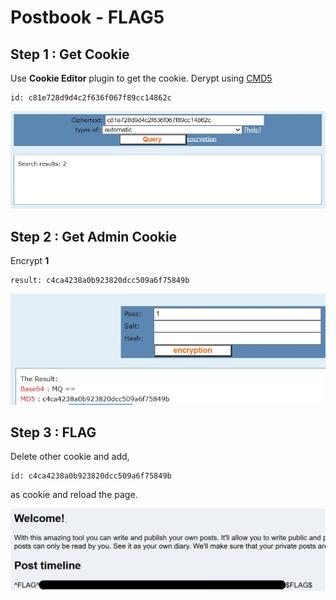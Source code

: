 # Postbook - FLAG5

## Step 1 : Get Cookie

Use **Cookie Editor** plugin to get the cookie.
Derypt using [CMD5](https://www.cmd5.com/)

```
id: c81e728d9d4c2f636f067f89cc14862c
```

![](./images/findCookie.JPG)

## Step 2 : Get Admin Cookie

Encrypt **1**
```
result: c4ca4238a0b923820dcc509a6f75849b
```
![](./images/result.JPG)

## Step 3 : FLAG

Delete other cookie and add, 
```
id: c4ca4238a0b923820dcc509a6f75849b
```
as cookie and reload the page.

![](./images/flag.JPG)
